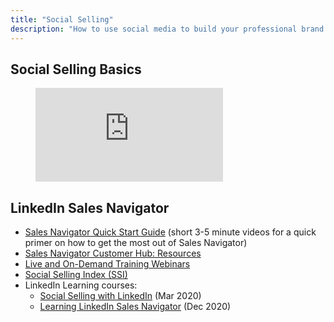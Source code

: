 ```yaml
---
title: "Social Selling"
description: "How to use social media to build your professional brand and grow your business"
---
```


## Social Selling Basics

<figure class="video_container">
  <iframe src="https://www.youtube.com/embed/Ir7od3stk70" frameborder="0" allowfullscreen="true"> </iframe>
</figure>

## LinkedIn Sales Navigator

- [Sales Navigator Quick Start Guide](https://training.sales.linkedin.com/page/onboarding#languages_english) (short 3-5 minute videos for a quick primer on how to get the most out of Sales Navigator)
- [Sales Navigator Customer Hub: Resources](https://training.sales.linkedin.com/page/content-catalog#languages_english)
- [Live and On-Demand Training Webinars](https://training.sales.linkedin.com/#languages_english)
- [Social Selling Index (SSI)](https://business.linkedin.com/sales-solutions/social-selling/the-social-selling-index-ssi)
- LinkedIn Learning courses:
  - [Social Selling with LinkedIn](https://www.linkedin.com/learning/social-selling-with-linkedin-4/social-selling-with-linkedin) (Mar 2020)
  - [Learning LinkedIn Sales Navigator](https://www.linkedin.com/learning/learning-linkedin-sales-navigator-17282699) (Dec 2020)
